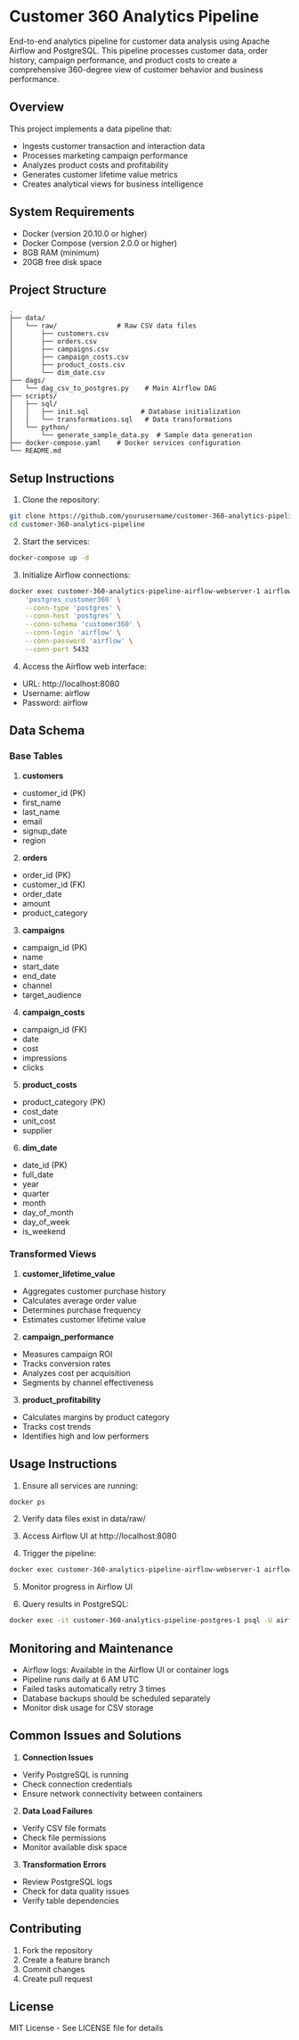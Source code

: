 # Customer 360 Analytics Pipeline

End-to-end analytics pipeline for customer data analysis using Apache Airflow and PostgreSQL. This pipeline processes customer data, order history, campaign performance, and product costs to create a comprehensive 360-degree view of customer behavior and business performance.

## Overview

This project implements a data pipeline that:
- Ingests customer transaction and interaction data
- Processes marketing campaign performance
- Analyzes product costs and profitability
- Generates customer lifetime value metrics
- Creates analytical views for business intelligence

## System Requirements

- Docker (version 20.10.0 or higher)
- Docker Compose (version 2.0.0 or higher)
- 8GB RAM (minimum)
- 20GB free disk space

## Project Structure

```
.
├── data/
│   └── raw/               # Raw CSV data files
│       ├── customers.csv
│       ├── orders.csv
│       ├── campaigns.csv
│       ├── campaign_costs.csv
│       ├── product_costs.csv
│       └── dim_date.csv
├── dags/
│   └── dag_csv_to_postgres.py    # Main Airflow DAG
├── scripts/
│   ├── sql/
│   │   ├── init.sql             # Database initialization
│   │   └── transformations.sql   # Data transformations
│   └── python/
│       └── generate_sample_data.py  # Sample data generation
├── docker-compose.yaml    # Docker services configuration
└── README.md
```

## Setup Instructions

1. Clone the repository:
```bash
git clone https://github.com/yourusername/customer-360-analytics-pipeline.git
cd customer-360-analytics-pipeline
```

2. Start the services:
```bash
docker-compose up -d
```

3. Initialize Airflow connections:
```bash
docker exec customer-360-analytics-pipeline-airflow-webserver-1 airflow connections add \
    'postgres_customer360' \
    --conn-type 'postgres' \
    --conn-host 'postgres' \
    --conn-schema 'customer360' \
    --conn-login 'airflow' \
    --conn-password 'airflow' \
    --conn-port 5432
```

4. Access the Airflow web interface:
- URL: http://localhost:8080
- Username: airflow
- Password: airflow

## Data Schema

### Base Tables

1. **customers**
- customer_id (PK)
- first_name
- last_name
- email
- signup_date
- region

2. **orders**
- order_id (PK)
- customer_id (FK)
- order_date
- amount
- product_category

3. **campaigns**
- campaign_id (PK)
- name
- start_date
- end_date
- channel
- target_audience

4. **campaign_costs**
- campaign_id (FK)
- date
- cost
- impressions
- clicks

5. **product_costs**
- product_category (PK)
- cost_date
- unit_cost
- supplier

6. **dim_date**
- date_id (PK)
- full_date
- year
- quarter
- month
- day_of_month
- day_of_week
- is_weekend

### Transformed Views

1. **customer_lifetime_value**
- Aggregates customer purchase history
- Calculates average order value
- Determines purchase frequency
- Estimates customer lifetime value

2. **campaign_performance**
- Measures campaign ROI
- Tracks conversion rates
- Analyzes cost per acquisition
- Segments by channel effectiveness

3. **product_profitability**
- Calculates margins by product category
- Tracks cost trends
- Identifies high and low performers

## Usage Instructions

1. Ensure all services are running:
```bash
docker ps
```

2. Verify data files exist in data/raw/

3. Access Airflow UI at http://localhost:8080

4. Trigger the pipeline:
```bash
docker exec customer-360-analytics-pipeline-airflow-webserver-1 airflow dags trigger customer360_analytics_pipeline
```

5. Monitor progress in Airflow UI

6. Query results in PostgreSQL:
```bash
docker exec -it customer-360-analytics-pipeline-postgres-1 psql -U airflow -d customer360
```

## Monitoring and Maintenance

- Airflow logs: Available in the Airflow UI or container logs
- Pipeline runs daily at 6 AM UTC
- Failed tasks automatically retry 3 times
- Database backups should be scheduled separately
- Monitor disk usage for CSV storage

## Common Issues and Solutions

1. **Connection Issues**
- Verify PostgreSQL is running
- Check connection credentials
- Ensure network connectivity between containers

2. **Data Load Failures**
- Verify CSV file formats
- Check file permissions
- Monitor available disk space

3. **Transformation Errors**
- Review PostgreSQL logs
- Check for data quality issues
- Verify table dependencies

## Contributing

1. Fork the repository
2. Create a feature branch
3. Commit changes
4. Create pull request

## License

MIT License - See LICENSE file for details
